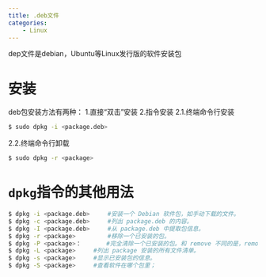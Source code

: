 ```yaml
---
title: .deb文件
categories:
    - Linux
---
```

dep文件是debian，Ubuntu等Linux发行版的软件安装包
<!-- more -->
# 安装
deb包安装方法有两种：
1.直接“双击”安装
2.指令安装
2.1.终端命令行安装
```bash
$ sudo dpkg -i <package.deb>
```

2.2.终端命令行卸载
```bash
$ sudo dpkg -r <package>
```
# `dpkg`指令的其他用法
```bash
$ dpkg -i <package.deb>     #安装一个 Debian 软件包，如手动下载的文件。
$ dpkg -c <package.deb>     #列出 package.deb 的内容。
$ dpkg -I <package.deb>     #从 package.deb 中提取包信息。
$ dpkg -r <package>         #移除一个已安装的包。
$ dpkg -P <package>：       #完全清除一个已安装的包。和 remove 不同的是，remove 只是删掉数据和可执行文件，purge 另外还删除所有的配制文件。
$ dpkg -L <package>     #列出 package 安装的所有文件清单。
$ dpkg -s <package>     #显示已安装包的信息。
$ dpkg -S <package>     #查看软件在哪个包里；
```
